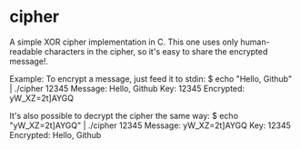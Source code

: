 cipher
======

A simple XOR cipher implementation in C. This one uses only human-readable characters in the cipher, so it's easy to share the encrypted message!.

Example:
To encrypt a message, just feed it to stdin:
$ echo "Hello, Github" | ./cipher 12345
Message: Hello, Github
Key: 12345
Encrypted: yW_XZ=2t]AYGQ

It's also possible to decrypt the cipher the same way:
$ echo "yW_XZ=2t]AYGQ" | ./cipher 12345
Message: yW_XZ=2t]AYGQ
Key: 12345
Encrypted: Hello, Github

